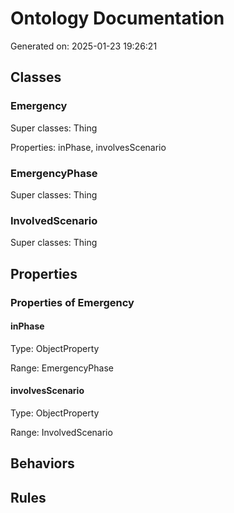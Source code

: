 # Ontology Documentation

Generated on: 2025-01-23 19:26:21

## Classes

### Emergency

Super classes: Thing

Properties: inPhase, involvesScenario


### EmergencyPhase

Super classes: Thing


### InvolvedScenario

Super classes: Thing


## Properties

### Properties of Emergency

#### inPhase

Type: ObjectProperty

Range: EmergencyPhase


#### involvesScenario

Type: ObjectProperty

Range: InvolvedScenario


## Behaviors

## Rules

